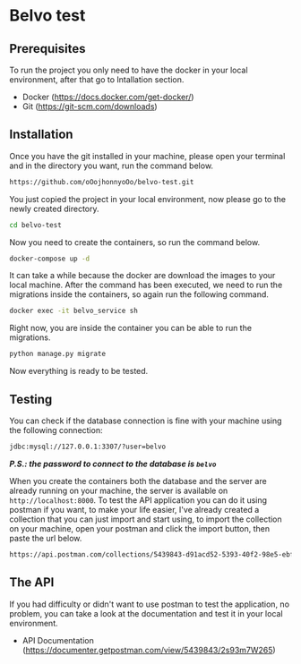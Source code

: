 # Belvo test

## Prerequisites
To run the project you only need to have the docker in your local environment, after that go to Intallation section.

- Docker (https://docs.docker.com/get-docker/)
- Git (https://git-scm.com/downloads)

## Installation
Once you have the git installed in your machine, please open your terminal and in the directory you want, run the command below.

```sh
https://github.com/oOojhonnyoOo/belvo-test.git
```

You just copied the project in your local environment, now please go to the newly created directory.

```sh
cd belvo-test
```

Now you need to create the containers, so run the command below.

```sh
docker-compose up -d
```

It can take a while because the docker are download the images to your local machine. After the command has been executed, we need to run the migrations inside the containers, so again run the following command.

```sh
docker exec -it belvo_service sh
```

Right now, you are inside the container you can be able to run the migrations.

```sh
python manage.py migrate
```

Now everything is ready to be tested.

## Testing

You can check if the database connection is fine with your machine using the following connection:

```sh
jdbc:mysql://127.0.0.1:3307/?user=belvo
```

***P.S.: the password to connect to the database is `belvo`***

When you create the containers both the database and the server are already running on your machine, the server is available on `http://localhost:8000`. To test the API application you can do it using postman if you want, to make your life easier, I've already created a collection that you can just import and start using, to import the collection on your machine, open your postman and click the import button, then paste the url below.

```sh
https://api.postman.com/collections/5439843-d91acd52-5393-40f2-98e5-ebf592f9e791?access_key=PMAT-01H1CZEMW2NK54ZVNQ3J4Z4J6Q
```

## The API

If you had difficulty or didn't want to use postman to test the application, no problem, you can take a look at the documentation and test it in your local environment.

- API Documentation (https://documenter.getpostman.com/view/5439843/2s93m7W265)
